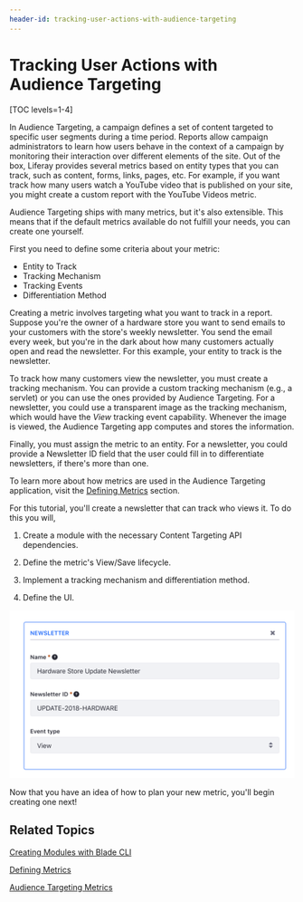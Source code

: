 ```yaml
---
header-id: tracking-user-actions-with-audience-targeting
---
```


# Tracking User Actions with Audience Targeting

[TOC levels=1-4]

In Audience Targeting, a campaign defines a set of content targeted to specific 
user segments during a time period. Reports allow campaign administrators to 
learn how users behave in the context of a campaign by monitoring their 
interaction over different elements of the site. Out of the box, Liferay 
provides several metrics based on entity types that you can track, such as 
content, forms, links, pages, etc. For example, if you want track how many users
watch a YouTube video that is published on your site, you might create a custom
report with the YouTube Videos metric.

Audience Targeting ships with many metrics, but it's also extensible. This 
means that if the default metrics available do not fulfill your needs, you can 
create one yourself.

First you need to define some criteria about your metric:

- Entity to Track
- Tracking Mechanism
- Tracking Events
- Differentiation Method



Creating a metric involves targeting what you want to track in a report.
Suppose you're the owner of a hardware store you want to send emails to
your customers with the store's weekly newsletter. You send the
email every week, but you're in the dark about how many customers actually open
and read the newsletter. For this example, your entity to track is the 
newsletter.

To track how many customers view the newsletter, you must create a
tracking mechanism. You can provide a custom tracking mechanism (e.g., a
servlet) or you can use the ones provided by Audience Targeting. For a 
newsletter, you could use a transparent image as the tracking mechanism, which
would have the *View* tracking event capability. Whenever the image is viewed,
the Audience Targeting app computes and stores the information.

Finally, you must assign the metric to an entity. For a newsletter, you could
provide a Newsletter ID field that the user could fill in to differentiate
newsletters, if there's more than one.

To learn more about how metrics are used in the Audience Targeting application,
visit the
[Defining Metrics](https://dev.liferay.com/discover/portal/-/knowledge_base/7-1/managing-campaigns#defining-metrics)
section.

For this tutorial, you'll create a newsletter that can track who views it. To do this you will,

1.  Create a module with the necessary Content Targeting API dependencies.

2.  Define the metric's View/Save lifecycle.

3.  Implement a tracking mechanism and differentiation method.

4.  Define the UI.

![Figure 1: The sample Newsletter metric requires the newsletter name, ID, and event type.](../../../images-dxp/metric-template.png)

Now that you have an idea of how to plan your new metric, you'll begin
creating one next!

## Related Topics

[Creating Modules with Blade CLI](/docs/7-1/tutorials/-/knowledge_base/t/creating-modules-with-blade-cli)

[Defining Metrics](/docs/7-1/user/-/knowledge_base/u/managing-campaigns#defining-metrics)

[Audience Targeting Metrics](/docs/7-1/user/-/knowledge_base/u/audience-targeting-metrics)
